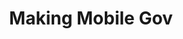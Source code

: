 ---
# This topic lives at
# https://digital.gov/topics/making-mobile-gov

# Topic Title
title: "Making Mobile Gov"

# description — keep it short and clear
summary: ""

# Weight
weight: 1

# For more information on managing topics,
# see https://github.com/GSA/digitalgov.gov/wiki/topics
---